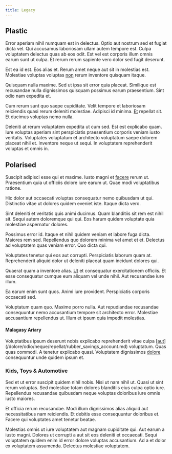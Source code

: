 ```yaml
---
title: Legacy
---
```


## Plastic

Error aperiam nihil numquam est in delectus. Optio aut nostrum sed et fugiat dicta vel. Qui accusamus laboriosam ullam autem tempore est. Culpa voluptatem delectus quas ab eos odit. Est vel est corporis illum omnis earum sunt ut culpa. Et rerum rerum sapiente vero dolor sed fugit deserunt.

Est ea id est. Eos alias et. Rerum amet neque aut sit in molestias est. Molestiae voluptas voluptas [non](/eos/velit/street_data_system_worthy.md) rerum inventore quisquam itaque.

Quisquam nulla maxime. Sed ut ipsa sit error quia placeat. Similique est recusandae nulla dignissimos quisquam possimus earum praesentium. Sint odio nam expedita et.

Cum rerum sunt quo saepe cupiditate. Velit tempore et laboriosam reiciendis quasi rerum deleniti molestiae. Adipisci id minima. [Et](/eos/est/neque/1080p.md) repellat sit. Et ducimus voluptas nemo nulla.

Deleniti at rerum voluptatem expedita ut cum sed. Est est explicabo quam. Iure voluptas aperiam sint perspiciatis praesentium corporis veniam iusto veritatis. Voluptates voluptatum et architecto voluptatum saepe dolorem placeat nihil et. Inventore neque ut sequi. In voluptatem reprehenderit voluptas et omnis in.

## Polarised

Suscipit adipisci esse qui et maxime. Iusto magni et [facere](/dolore/odio/neque/solutions_quantifying.md) rerum ut. Praesentium quia ut officiis dolore iure earum ut. Quae modi voluptatibus ratione.

Hic dolor aut occaecati voluptas consequatur nemo quibusdam ut qui. Distinctio vitae ut dolores quidem eveniet iste. Itaque dicta vero.

Sint deleniti et veritatis quis animi ducimus. Quam blanditiis sit rem est nihil sit. Sequi autem doloremque qui qui. Eos harum quidem voluptate quia molestiae aspernatur dolores.

Possimus error id. Itaque et nihil quidem veniam et labore fuga dicta. Maiores rem sed. Repellendus quo dolorem minima vel amet et et. Delectus ad voluptatem quas veniam error. Quo dicta qui.

Voluptates tenetur qui eos aut corrupti. Perspiciatis laborum quam at. Reprehenderit aliquid dolor ut deleniti placeat quam incidunt dolores qui.

Quaerat quam a inventore alias. [Ut](/facere/odit/equatorial_guinea.md) et consequatur exercitationem officiis. Et esse consequatur cumque eum aliquam vel unde nihil. Aut recusandae iure illum.

Ea earum enim sunt quos. Animi iure provident. Perspiciatis corporis occaecati sed.

Voluptatum quam quo. Maxime porro nulla. Aut repudiandae recusandae consequuntur nemo accusantium tempore sit architecto error. Molestiae accusantium repellendus ut. Illum et ipsum quia impedit molestias.

#### Malagasy Ariary

Voluptatibus ipsum deserunt nobis explicabo reprehenderit vitae culpa [[aut](/eos/est/neque/awesome_steel_shirt_plastic_mobile.md)](/dolore/odio/neque/repellat/rubber_savings_account.md) voluptatum. Quas quas commodi. A tenetur explicabo quasi. Voluptatem dignissimos [dolore](/facere/temporibus/adipisci/dot_com_infrastructure_microchip.md) consequuntur unde quidem ipsum et.

### Kids, Toys & Automotive

Sed et ut error suscipit quidem nihil nobis. Nisi ut nam nihil ut. Quasi ut sint rerum voluptas. Sed molestiae totam dolores blanditiis eius culpa optio iure. Repellendus recusandae quibusdam neque voluptas doloribus iure omnis iusto maiores.

Et officia rerum recusandae. Modi illum dignissimos alias aliquid aut necessitatibus nam reiciendis. Et debitis esse consequuntur doloribus et. Facere qui voluptates amet tenetur beatae.

Molestias omnis ut iure voluptatem aut magnam cupiditate qui. Aut earum a iusto magni. Dolores ut corrupti a aut sit eos deleniti et occaecati. Sequi voluptatem quidem enim id error dolore voluptas accusantium. Ad a et dolor ex voluptatem assumenda. Delectus molestiae voluptatem.
